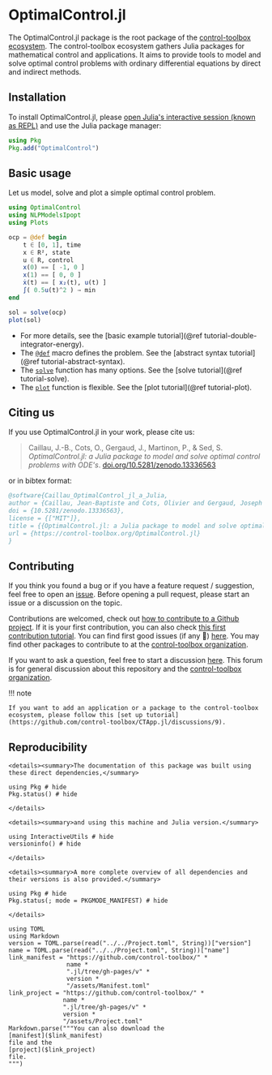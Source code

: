 # OptimalControl.jl

The OptimalControl.jl package is the root package of the [control-toolbox ecosystem](https://github.com/control-toolbox). The control-toolbox ecosystem gathers Julia packages for mathematical control and applications. It aims to provide tools to model and solve optimal control problems with ordinary differential equations by direct and indirect methods.

## Installation

To install OptimalControl.jl, please [open Julia's interactive session (known as REPL)](https://docs.julialang.org/en/v1/manual/getting-started) and use the Julia package manager:

```julia
using Pkg
Pkg.add("OptimalControl")
```

## Basic usage

Let us model, solve and plot a simple optimal control problem.

```julia
using OptimalControl
using NLPModelsIpopt
using Plots

ocp = @def begin
    t ∈ [0, 1], time
    x ∈ R², state
    u ∈ R, control
    x(0) == [ -1, 0 ]
    x(1) == [ 0, 0 ]
    ẋ(t) == [ x₂(t), u(t) ]
    ∫( 0.5u(t)^2 ) → min
end

sol = solve(ocp)
plot(sol)
```

- For more details, see the [basic example tutorial](@ref tutorial-double-integrator-energy).  
- The [`@def`](@ref) macro defines the problem. See the [abstract syntax tutorial](@ref tutorial-abstract-syntax).  
- The [`solve`](@ref) function has many options. See the [solve tutorial](@ref tutorial-solve).  
- The [`plot`](@ref) function is flexible. See the [plot tutorial](@ref tutorial-plot).

## Citing us

If you use OptimalControl.jl in your work, please cite us:

> Caillau, J.-B., Cots, O., Gergaud, J., Martinon, P., & Sed, S. *OptimalControl.jl: a Julia package to model and solve optimal control problems with ODE's*. [doi.org/10.5281/zenodo.13336563](https://doi.org/10.5281/zenodo.13336563)

or in bibtex format:

```bibtex
@software{Caillau_OptimalControl_jl_a_Julia,
author = {Caillau, Jean-Baptiste and Cots, Olivier and Gergaud, Joseph and Martinon, Pierre and Sed, Sophia},
doi = {10.5281/zenodo.13336563},
license = {["MIT"]},
title = {{OptimalControl.jl: a Julia package to model and solve optimal control problems with ODE's}},
url = {https://control-toolbox.org/OptimalControl.jl}
}
```

## Contributing

If you think you found a bug or if you have a feature request / suggestion, feel free to open an [issue](https://github.com/control-toolbox/OptimalControl.jl/issues). Before opening a pull request, please start an issue or a discussion on the topic. 

Contributions are welcomed, check out [how to contribute to a Github project](https://docs.github.com/en/get-started/exploring-projects-on-github/contributing-to-a-project). If it is your first contribution, you can also check [this first contribution tutorial](https://github.com/firstcontributions/first-contributions). You can find first good issues (if any 🙂) [here](https://github.com/control-toolbox/OptimalControl.jl/contribute). You may find other packages to contribute to at the [control-toolbox organization](https://github.com/control-toolbox).

If you want to ask a question, feel free to start a discussion [here](https://github.com/orgs/control-toolbox/discussions). This forum is for general discussion about this repository and the [control-toolbox organization](https://github.com/control-toolbox).

!!! note

    If you want to add an application or a package to the control-toolbox ecosystem, please follow this [set up tutorial](https://github.com/control-toolbox/CTApp.jl/discussions/9).

## Reproducibility

```@raw html
<details><summary>The documentation of this package was built using these direct dependencies,</summary>
```

```@example
using Pkg # hide
Pkg.status() # hide
```

```@raw html
</details>
```

```@raw html
<details><summary>and using this machine and Julia version.</summary>
```

```@example
using InteractiveUtils # hide
versioninfo() # hide
```

```@raw html
</details>
```

```@raw html
<details><summary>A more complete overview of all dependencies and their versions is also provided.</summary>
```

```@example
using Pkg # hide
Pkg.status(; mode = PKGMODE_MANIFEST) # hide
```

```@raw html
</details>
```

```@eval
using TOML
using Markdown
version = TOML.parse(read("../../Project.toml", String))["version"]
name = TOML.parse(read("../../Project.toml", String))["name"]
link_manifest = "https://github.com/control-toolbox/" *
                name *
                ".jl/tree/gh-pages/v" *
                version *
                "/assets/Manifest.toml"
link_project = "https://github.com/control-toolbox/" *
               name *
               ".jl/tree/gh-pages/v" *
               version *
               "/assets/Project.toml"
Markdown.parse("""You can also download the
[manifest]($link_manifest)
file and the
[project]($link_project)
file.
""")
```
